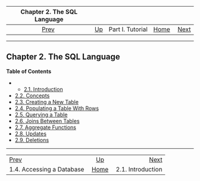 <!--?xml version="1.0" encoding="UTF-8" standalone="no"?-->

|                 Chapter 2. The SQL Language                 |                                        |                  |                                                       |                                                      |
| :---------------------------------------------------------: | :------------------------------------- | :--------------: | ----------------------------------------------------: | ---------------------------------------------------: |
| [Prev](tutorial-accessdb.html "1.4. Accessing a Database")  | [Up](tutorial.html "Part I. Tutorial") | Part I. Tutorial | [Home](index.html "PostgreSQL 17devel Documentation") |  [Next](tutorial-sql-intro.html "2.1. Introduction") |

***

## Chapter 2. The SQL Language

**Table of Contents**

  * *   [2.1. Introduction](tutorial-sql-intro.html)
  * [2.2. Concepts](tutorial-concepts.html)
  * [2.3. Creating a New Table](tutorial-table.html)
  * [2.4. Populating a Table With Rows](tutorial-populate.html)
  * [2.5. Querying a Table](tutorial-select.html)
  * [2.6. Joins Between Tables](tutorial-join.html)
  * [2.7. Aggregate Functions](tutorial-agg.html)
  * [2.8. Updates](tutorial-update.html)
  * [2.9. Deletions](tutorial-delete.html)

***

|                                                             |                                                       |                                                      |
| :---------------------------------------------------------- | :---------------------------------------------------: | ---------------------------------------------------: |
| [Prev](tutorial-accessdb.html "1.4. Accessing a Database")  |         [Up](tutorial.html "Part I. Tutorial")        |  [Next](tutorial-sql-intro.html "2.1. Introduction") |
| 1.4. Accessing a Database                                   | [Home](index.html "PostgreSQL 17devel Documentation") |                                    2.1. Introduction |
